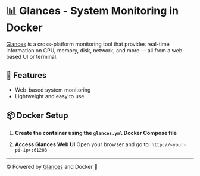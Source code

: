 # 📊 Glances - System Monitoring in Docker

[Glances](https://nicolargo.github.io/glances/) is a cross-platform monitoring tool that provides real-time information on CPU, memory, disk, network, and more — all from a web-based UI or terminal.

## 🚀 Features

- Web-based system monitoring
- Lightweight and easy to use

## 📦 Docker Setup

1. **Create the container using the `glances.yml` Docker Compose file**

3. **Access Glances Web UI**
   Open your browser and go to:
   `http://<your-pi-ip>:61208`

---

©️ Powered by [Glances](https://github.com/nicolargo/glances) and Docker 🐳
